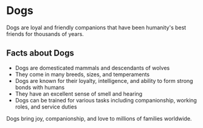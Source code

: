 # Dogs

Dogs are loyal and friendly companions that have been humanity's best friends for thousands of years.

## Facts about Dogs

- Dogs are domesticated mammals and descendants of wolves
- They come in many breeds, sizes, and temperaments
- Dogs are known for their loyalty, intelligence, and ability to form strong bonds with humans
- They have an excellent sense of smell and hearing
- Dogs can be trained for various tasks including companionship, working roles, and service duties

Dogs bring joy, companionship, and love to millions of families worldwide.